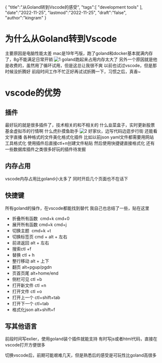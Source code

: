 {
  "title":"从Goland转到Vscode的感受",
  "tags":[
    "development tools"
  ],
  "date":"2022-11-25",
  "lastmod":"2022-11-25",
  "draft":"false",
  "author":"kingram"
}

# 为什么从Goland转到Vscode
主要原因是电脑性能太差
mac是19年丐版，跑了goland和docker基本就满内存了，8g不能满足日常开销
![1](/img/mac/1.jpg)
goland跑起来占用内存太大了
另外一个原因就是他是收费的，虽然用了循环试用，但是这总让我很不爽
以前也试过vscode，但是那时候没折腾好
前段时间工作不忙正好再试试折腾一下，习惯之后，真香~

# vscode的优势
## 插件
最好玩的就是很多插件了，技术相关的和不相关的
什么韭菜盒子，实时更新股票基金虚拟币的行情啊
什么虎扑摸鱼助手
![2](/img/mac/2.jpg)
好家伙，边写代码边逛步行街
还能看文字直播
各种格式的文件美化格式化插件
比如以前json yaml文件都需要用网站工具格式化
使用插件后直接ctl+n创建文件粘贴
然后使用快捷键直接格式化
还有一些数据库插件之类很多好玩的插件待发掘

## 内存占用
vscode内存占用比goland小太多了
同时开启几个页面也不在话下

## 快捷键
所有goland的操作，在vscode都能找到替代
我自己也总结了一些，贴在这里
- 折叠所有函数  cmd+k cmd+0
- 展开所有函数 cmd+k cmd+j
- 切换主题  cmd+k +t
- 切换标签页  cmd + alt + 左右
- 前进返回  alt + 左右
- 搜索ctl +f
- 替换 ctl + h
- 整行移动 alt + 上下
- 翻页 alt+pgup/pgdn
- 页首页尾 alt+home/end
- 侧栏可见   ctl +b
- 打开新文件 ctl +n 
- 打开文件 ctl +o
- 打开上一个   ctl+shift+tab
- 打开下一个 ctl+tab
- 格式化json alt+shift+f

## 写其他语言
前段时间写exlier，使用goland装个插件就能支持
有时写js或者html代码，直接在vscode打开方便很多

切换vscode后，前期可能艰难几天，但是熟悉后的感受是可玩性比goland高很多